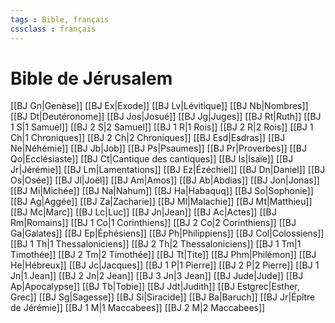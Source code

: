 ```yaml
---
tags : Bible, français
cssclass : français
---
```

# Bible de Jérusalem

[[BJ Gn|Genèse]]
[[BJ Ex|Exode]]
[[BJ Lv|Lévitique]]
[[BJ Nb|Nombres]]
[[BJ Dt|Deutéronome]]
[[BJ Jos|Josué]]
[[BJ Jg|Juges]]
[[BJ Rt|Ruth]]
[[BJ 1 S|1 Samuel]]
[[BJ 2 S|2 Samuel]]
[[BJ 1 R|1 Rois]]
[[BJ 2 R|2 Rois]]
[[BJ 1 Ch|1 Chroniques]]
[[BJ 2 Ch|2 Chroniques]]
[[BJ Esd|Esdras]]
[[BJ Ne|Néhémie]]
[[BJ Jb|Job]]
[[BJ Ps|Psaumes]]
[[BJ Pr|Proverbes]]
[[BJ Qo|Ecclésiaste]]
[[BJ Ct|Cantique des cantiques]]
[[BJ Is|Isaïe]]
[[BJ Jr|Jérémie]]
[[BJ Lm|Lamentations]]
[[BJ Ez|Ézéchiel]]
[[BJ Dn|Daniel]]
[[BJ Os|Osée]]
[[BJ Jl|Joël]]
[[BJ Am|Amos]]
[[BJ Ab|Abdias]]
[[BJ Jon|Jonas]]
[[BJ Mi|Michée]]
[[BJ Na|Nahum]]
[[BJ Ha|Habaquq]]
[[BJ So|Sophonie]]
[[BJ Ag|Aggée]]
[[BJ Za|Zacharie]]
[[BJ Ml|Malachie]]
[[BJ Mt|Matthieu]]
[[BJ Mc|Marc]]
[[BJ Lc|Luc]]
[[BJ Jn|Jean]]
[[BJ Ac|Actes]]
[[BJ Rm|Romains]]
[[BJ 1 Co|1 Corinthiens]]
[[BJ 2 Co|2 Corinthiens]]
[[BJ Ga|Galates]]
[[BJ Ep|Éphésiens]]
[[BJ Ph|Philippiens]]
[[BJ Col|Colossiens]]
[[BJ 1 Th|1 Thessaloniciens]]
[[BJ 2 Th|2 Thessaloniciens]]
[[BJ 1 Tm|1 Timothée]]
[[BJ 2 Tm|2 Timothée]]
[[BJ Tt|Tite]]
[[BJ Phm|Philémon]]
[[BJ He|Hébreux]]
[[BJ Jc|Jacques]]
[[BJ 1 P|1 Pierre]]
[[BJ 2 P|2 Pierre]]
[[BJ 1 Jn|1 Jean]]
[[BJ 2 Jn|2 Jean]]
[[BJ 3 Jn|3 Jean]]
[[BJ Jude|Jude]]
[[BJ Ap|Apocalypse]]
[[BJ Tb|Tobie]]
[[BJ Jdt|Judith]]
[[BJ Estgrec|Esther, Grec]]
[[BJ Sg|Sagesse]]
[[BJ Si|Siracide]]
[[BJ Ba|Baruch]]
[[BJ Jr|Épître de Jérémie]]
[[BJ 1 M|1 Maccabees]]
[[BJ 2 M|2 Maccabees]]
